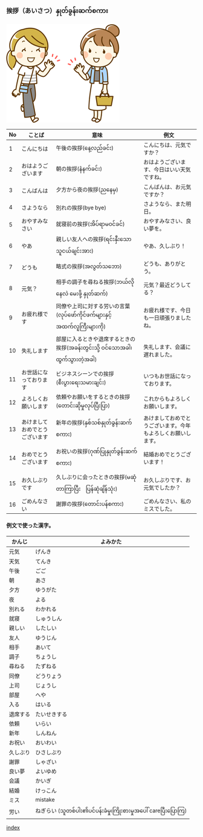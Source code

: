 ### 挨拶（あいさつ）နှုတ်ခွန်းဆက်စကား

![挨拶](2024_image/greetings.png)

| No | ことば                     | 意味                      | 例文                                   |
|----|----------------------------|---------------------------|----------------------------------------|
| 1  | こんにちは                 | 午後の挨拶(နေ့လည်ခင်း)                 | こんにちは、元気ですか？                |
| 2  | おはようございます         | 朝の挨拶(နံနက်ခင်း)                   | おはようございます、今日はいい天気ですね。|
| 3  | こんばんは                 | 夕方から夜の挨拶(ညနေမှ)            | こんばんは、お元気ですか？                |
| 4  | さようなら                 | 別れの挨拶(bye bye)                 | さようなら、また明日。                    |
| 5  | おやすみなさい             | 就寝前の挨拶(အိပ်ရာမဝင်ခင်)               | おやすみなさい、良い夢を。                |
| 6  | やあ                       | 親しい友人への挨拶(ရင်းနှီးသောသူငယ်ချင်းအား)          | やあ、久しぶり！                          |
| 7  | どうも                     | 略式の挨拶(အလွတ်သဘော)                 | どうも、ありがとう。                      |
| 8  | 元気？                     | 相手の調子を尋ねる挨拶(ဘယ်လိုနေလဲ မေးဖို့ နှုတ်ဆက်)      | 元気？最近どうしてる？                    |
| 9  | お疲れ様です               | 同僚や上司に対する労いの言葉(လုပ်ဖော်ကိုင်ဖက်များနှင့် အထက်လူကြီးများကို)  | お疲れ様です、今日も一日頑張りましたね。    |
| 10 | 失礼します                 | 部屋に入るときや退席するときの挨拶(အခန်းတွင်းသို့ ဝင်သောအခါ၊ထွက်သွားတဲ့အခါ) | 失礼します、会議に遅れました。              |
| 11 | お世話になっております      | ビジネスシーンでの挨拶(စီးပွားရေးသမားချင်း)       | いつもお世話になっております。              |
| 12 | よろしくお願いします        | 依頼やお願いをするときの挨拶(တောင်းဆိုမှုလုပ်ပြီးပြာ)  | これからもよろしくお願いします。            |
| 13 | あけましておめでとうございます | 新年の挨拶(နှစ်သစ်နှုတ်ခွန်းဆက်စကား)                 | あけましておめでとうございます。今年もよろしくお願いします。 |
| 14 | おめでとうございます        | お祝いの挨拶(ဂုဏ်ပြုနှုတ်ခွန်းဆက်စကား)               | 結婚おめでとうございます！                |
| 15 | お久しぶりです              | 久しぶりに会ったときの挨拶(မဆုံတာကြာပြီး　ပြန်ဆုံချိန်သုံး)   | お久しぶりです、お元気でしたか？            |
| 16 | ごめんなさい               | 謝罪の挨拶(တောင်းပန်စကား)                 | ごめんなさい、私のミスでした。              |

#### 例文で使った漢字。  

| かんじ | よみかた                |
|-------|------------------------|
|元気|げんき|
|天気|てんき|
|午後|ごご|
|朝|あさ|
|夕方|ゆうがた|
|夜|よる|
|別れる|わかれる|
|就寝|しゅうしん|
|親しい|したしい|
|友人|ゆうじん|
|相手|あいて|
|調子|ちょうし|
|尋ねる|たずねる|
|同僚|どうりょう|
|上司|じょうし|
|部屋|へや|
|入る|はいる|
|退席する|たいせきする|
|依頼|いらい|
|新年|しんねん|
|お祝い|おいわい|
|久しぶり|ひさしぶり|
|謝罪|しゃざい|
|良い夢|よいゆめ|
|会議|かいぎ|
|結婚|けっこん|
|ミス|mistake|
|労い|ねぎらい (သူတစ်ပါး၏ပင်ပန်းခံမှု၊ကြိုးစားမှုအပေါ် careပြီးပြောကြ)|

[index](index.md)